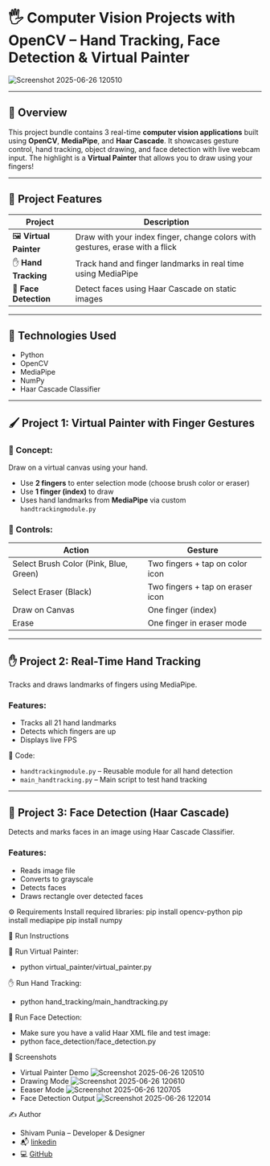 # 🖐️ Computer Vision Projects with OpenCV – Hand Tracking, Face Detection & Virtual Painter

![Screenshot 2025-06-26 120510](https://github.com/user-attachments/assets/430b8106-4ffa-481d-87ea-55ebda321e2d)


---

## 📌 Overview

This project bundle contains 3 real-time **computer vision applications** built using **OpenCV**, **MediaPipe**, and **Haar Cascade**. It showcases gesture control, hand tracking, object drawing, and face detection with live webcam input. The highlight is a **Virtual Painter** that allows you to draw using your fingers!

---

## 🎯 Project Features

| Project              | Description                                                                 |
|----------------------|-----------------------------------------------------------------------------|
| 🖼️ **Virtual Painter**    | Draw with your index finger, change colors with gestures, erase with a flick |
| ✋ **Hand Tracking**       | Track hand and finger landmarks in real time using MediaPipe             |
| 🙂 **Face Detection**      | Detect faces using Haar Cascade on static images                         |

---

## 🧠 Technologies Used

- Python
- OpenCV
- MediaPipe
- NumPy
- Haar Cascade Classifier

---

## 🖌️ Project 1: Virtual Painter with Finger Gestures

### 🧠 Concept:
Draw on a virtual canvas using your hand.  
- Use **2 fingers** to enter selection mode (choose brush color or eraser)
- Use **1 finger (index)** to draw
- Uses hand landmarks from **MediaPipe** via custom `handtrackingmodule.py`

### 🎨 Controls:
| Action                        | Gesture                        |
|-------------------------------|--------------------------------|
| Select Brush Color (Pink, Blue, Green) | Two fingers + tap on color icon |
| Select Eraser (Black)         | Two fingers + tap on eraser icon |
| Draw on Canvas                | One finger (index)             |
| Erase                         | One finger in eraser mode      |


---

## ✋ Project 2: Real-Time Hand Tracking

Tracks and draws landmarks of fingers using MediaPipe.

### Features:
- Tracks all 21 hand landmarks
- Detects which fingers are up
- Displays live FPS

📂 Code:
- `handtrackingmodule.py` – Reusable module for all hand detection
- `main_handtracking.py` – Main script to test hand tracking

---

## 🙂 Project 3: Face Detection (Haar Cascade)

Detects and marks faces in an image using Haar Cascade Classifier.

### Features:
- Reads image file
- Converts to grayscale
- Detects faces
- Draws rectangle over detected faces

⚙️ Requirements
Install required libraries:
pip install opencv-python
pip install mediapipe
pip install numpy

🚀 Run Instructions

🎨 Run Virtual Painter:

- python virtual_painter/virtual_painter.py

✋ Run Hand Tracking:

- python hand_tracking/main_handtracking.py

🙂 Run Face Detection:

- Make sure you have a valid Haar XML file and test image:
- python face_detection/face_detection.py

📸 Screenshots

- Virtual Painter Demo ![Screenshot 2025-06-26 120510](https://github.com/user-attachments/assets/c4ba0129-4cc4-48f7-a6b4-5d93dfbd9c73)
- Drawing Mode ![Screenshot 2025-06-26 120610](https://github.com/user-attachments/assets/50640d40-bb32-4944-af4b-54c38763cb74)
- Eeaser Mode ![Screenshot 2025-06-26 120705](https://github.com/user-attachments/assets/bfd1159d-e8cc-4147-935d-5b47464a1be1)
- Face Detection Output ![Screenshot 2025-06-26 122014](https://github.com/user-attachments/assets/47ab22b0-eac8-497f-8204-fd2659039b9f)

✍️ Author

- Shivam Punia – Developer & Designer
- 📬 [linkedin](shivam-punia-a033a6279)
- 💻 [GitHub](https://github.com/Shivampunia)

